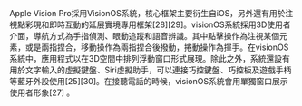 Apple Vision Pro採用VisionOS系統，核心框架主要衍生自iOS，另外還有用於注視點彩現和即時互動的延展實境專用框架[28][29]。visionOS系統採用3D使用者介面，導航方式為手指偵測、眼動追蹤和語音辨識。其中點擊操作為注視某個元素，或是兩指捏合，移動操作為兩指捏合後撥動，捲動操作為揮手。在visionOS系統中，應用程式以在3D空間中排列浮動窗口形式展現。除此之外，系統還設有用於文字輸入的虛擬鍵盤、Siri虛擬助手，可以連接巧控鍵盤、巧控板及遊戲手柄等藍牙外設使用[25][30]。在接聽電話的時候，visionOS系統會用單獨窗口展示使用者形象[27] 。